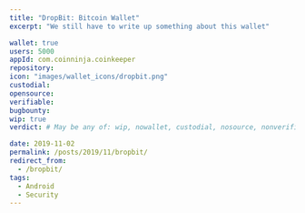 ```yaml
---
title: "DropBit: Bitcoin Wallet"
excerpt: "We still have to write up something about this wallet"

wallet: true
users: 5000
appId: com.coinninja.coinkeeper
repository:
icon: "images/wallet_icons/dropbit.png"
custodial:
opensource:
verifiable:
bugbounty:
wip: true
verdict: # May be any of: wip, nowallet, custodial, nosource, nonverifiable, verifiable, bounty, cert1, cert2, cert3

date: 2019-11-02
permalink: /posts/2019/11/bropbit/
redirect_from:
  - /bropbit/
tags:
  - Android
  - Security
---
```

